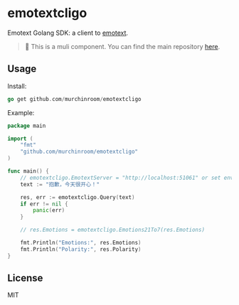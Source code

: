 # emotextcligo

Emotext Golang SDK: a client to [emotext](https://github.com/murchinroom/emotext).

> 🔑 This is a muli component. You can find the main repository [here](https://github.com/cdfmlr/muvtuber).

## Usage

Install:

```go
go get github.com/murchinroom/emotextcligo
```

Example:

```go
package main

import (
	"fmt"
	"github.com/murchinroom/emotextcligo"
)

func main() {
    // emotextcligo.EmotextServer = "http://localhost:51061" or set env EMOTEXT_SERVER
    text := "抱歉，今天很开心！"

    res, err := emotextcligo.Query(text)
    if err != nil {
        panic(err)
    }

    // res.Emotions = emotextcligo.Emotions21To7(res.Emotions)

    fmt.Println("Emotions:", res.Emotions)
    fmt.Println("Polarity:", res.Polarity)
}
```

## License

MIT

